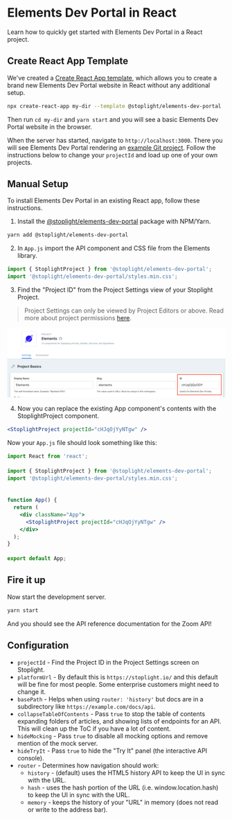 # Elements Dev Portal in React

Learn how to quickly get started with Elements Dev Portal in a React project.

## Create React App Template

We've created a [Create React App template](https://github.com/stoplightio/cra-template-elements-dev-portal), which allows you to create a brand new Elements Dev Portal website in React without any additional setup.

```bash
npx create-react-app my-dir --template @stoplight/elements-dev-portal
```

Then run `cd my-dir` and `yarn start` and you will see a basic Elements Dev Portal website in the browser.

When the server has started, navigate to `http://localhost:3000`. There you will see Elements Dev Portal rendering an [example Git project](https://github.com/stoplightio/studio-demo). Follow the instructions below to change your `projectId` and load up one of your own projects.

## Manual Setup

To install Elements Dev Portal in an existing React app, follow these instructions.

1. Install the [@stoplight/elements-dev-portal](https://www.npmjs.com/package/@stoplight/elements-dev-portal) package with NPM/Yarn.

```bash
yarn add @stoplight/elements-dev-portal
```

2. In `App.js` import the API component and CSS file from the Elements library.

```jsx
import { StoplightProject } from '@stoplight/elements-dev-portal';
import '@stoplight/elements-dev-portal/styles.min.css';
```

3. Find the "Project ID" from the Project Settings view of your Stoplight Project.

> Project Settings can only be viewed by Project Editors or above. Read more about project permissions [here](https://meta.stoplight.io/docs/platform/ZG9jOjg1NjcyNzE-manage-project-access#project-roles).

![The project ID can be found on the Project Settings page in a text box after Display Name and Slug](../../images/projectId.png)

4. Now you can replace the existing App component's contents with the StoplightProject component.

```jsx
<StoplightProject projectId="cHJqOjYyNTgw" />
```

Now your `App.js` file should look something like this:

<!-- title: App.js -->
```jsx
import React from 'react';

import { StoplightProject } from '@stoplight/elements-dev-portal';
import '@stoplight/elements-dev-portal/styles.min.css';


function App() {
  return (
    <div className="App">
      <StoplightProject projectId="cHJqOjYyNTgw" />
    </div>
  );
}

export default App;
```

## Fire it up

Now start the development server.

```bash
yarn start
```

And you should see the API reference documentation for the Zoom API!

## Configuration

- `projectId` - Find the Project ID in the Project Settings screen on Stoplight.
- `platformUrl` - By default this is `https://stoplight.io/` and this default will be fine for most people. Some enterprise customers might need to change it.
- `basePath` - Helps when using `router: 'history'` but docs are in a subdirectory like `https://example.com/docs/api`.
- `collapseTableOfContents` - Pass `true` to stop the table of contents expanding folders of articles, and showing lists of endpoints for an API. This will clean up the ToC if you have a lot of content.
- `hideMocking` - Pass `true` to disable all mocking options and remove mention of the mock server.
- `hideTryIt` - Pass `true` to hide the "Try It" panel (the interactive API console).
- `router` -  Determines how navigation should work:
  - `history` - (default) uses the HTML5 history API to keep the UI in sync with the URL.
  - `hash` - uses the hash portion of the URL (i.e. window.location.hash) to keep the UI in sync with the URL.
  - `memory` - keeps the history of your "URL" in memory (does not read or write to the address bar).
